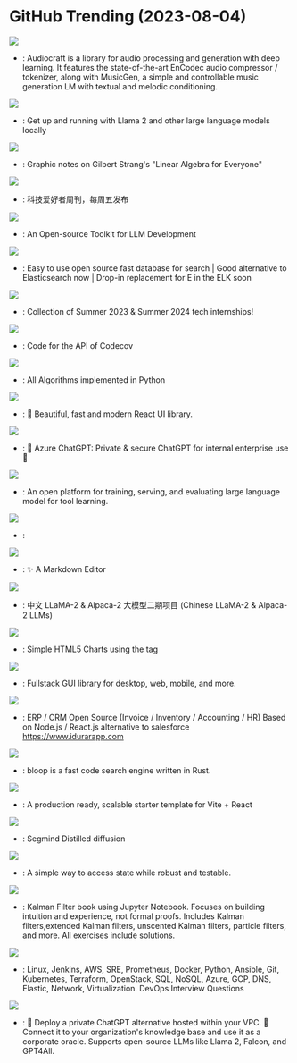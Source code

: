 # GitHub Trending (2023-08-04)

![](https://img.shields.io/badge/Python-New%201-green?style=flat-square&logo=appveyor)
- [](https://github.comundefined): Audiocraft is a library for audio processing and generation with deep learning. It features the state-of-the-art EnCodec audio compressor / tokenizer, along with MusicGen, a simple and controllable music generation LM with textual and melodic conditioning.

![](https://img.shields.io/badge/C-New%20283-green?style=flat-square&logo=appveyor)
- [](https://github.comundefined): Get up and running with Llama 2 and other large language models locally

![](https://img.shields.io/badge/PostScript-New%20294-green?style=flat-square&logo=appveyor)
- [](https://github.comundefined): Graphic notes on Gilbert Strang's "Linear Algebra for Everyone"

![](https://img.shields.io/badge/none-New%20201-green?style=flat-square&logo=appveyor)
- [](https://github.comundefined): 科技爱好者周刊，每周五发布

![](https://img.shields.io/badge/Python-New%20216-green?style=flat-square&logo=appveyor)
- [](https://github.comundefined): An Open-source Toolkit for LLM Development

![](https://img.shields.io/badge/C%2B%2B-New%20248-green?style=flat-square&logo=appveyor)
- [](https://github.comundefined): Easy to use open source fast database for search | Good alternative to Elasticsearch now | Drop-in replacement for E in the ELK soon

![](https://img.shields.io/badge/none-New%2078-green?style=flat-square&logo=appveyor)
- [](https://github.comundefined): Collection of Summer 2023 & Summer 2024 tech internships!

![](https://img.shields.io/badge/Python-New%2020-green?style=flat-square&logo=appveyor)
- [](https://github.comundefined): Code for the API of Codecov

![](https://img.shields.io/badge/Python-New%20286-green?style=flat-square&logo=appveyor)
- [](https://github.comundefined): All Algorithms implemented in Python

![](https://img.shields.io/badge/TypeScript-New%20233-green?style=flat-square&logo=appveyor)
- [](https://github.comundefined): 🚀 Beautiful, fast and modern React UI library.

![](https://img.shields.io/badge/TypeScript-New%20316-green?style=flat-square&logo=appveyor)
- [](https://github.comundefined): 🤖 Azure ChatGPT: Private & secure ChatGPT for internal enterprise use 💼

![](https://img.shields.io/badge/Python-New%20124-green?style=flat-square&logo=appveyor)
- [](https://github.comundefined): An open platform for training, serving, and evaluating large language model for tool learning.

![](https://img.shields.io/badge/TypeScript-New%2024-green?style=flat-square&logo=appveyor)
- [](https://github.comundefined): 

![](https://img.shields.io/badge/JavaScript-New%2029-green?style=flat-square&logo=appveyor)
- [](https://github.comundefined): ✨ A Markdown Editor

![](https://img.shields.io/badge/Python-New%20169-green?style=flat-square&logo=appveyor)
- [](https://github.comundefined): 中文 LLaMA-2 & Alpaca-2 大模型二期项目 (Chinese LLaMA-2 & Alpaca-2 LLMs)

![](https://img.shields.io/badge/JavaScript-New%209-green?style=flat-square&logo=appveyor)
- [](https://github.comundefined): Simple HTML5 Charts using the <canvas> tag

![](https://img.shields.io/badge/Rust-New%20109-green?style=flat-square&logo=appveyor)
- [](https://github.comundefined): Fullstack GUI library for desktop, web, mobile, and more.

![](https://img.shields.io/badge/JavaScript-New%2048-green?style=flat-square&logo=appveyor)
- [](https://github.comundefined): ERP / CRM Open Source (Invoice / Inventory / Accounting / HR) Based on Node.js / React.js alternative to salesforce https://www.idurarapp.com

![](https://img.shields.io/badge/TypeScript-New%20125-green?style=flat-square&logo=appveyor)
- [](https://github.comundefined): bloop is a fast code search engine written in Rust.

![](https://img.shields.io/badge/TypeScript-New%2046-green?style=flat-square&logo=appveyor)
- [](https://github.comundefined): A production ready, scalable starter template for Vite + React

![](https://img.shields.io/badge/Python-New%2020-green?style=flat-square&logo=appveyor)
- [](https://github.comundefined): Segmind Distilled diffusion

![](https://img.shields.io/badge/Dart-New%2010-green?style=flat-square&logo=appveyor)
- [](https://github.comundefined): A simple way to access state while robust and testable.

![](https://img.shields.io/badge/Jupyter%20Notebook-New%2092-green?style=flat-square&logo=appveyor)
- [](https://github.comundefined): Kalman Filter book using Jupyter Notebook. Focuses on building intuition and experience, not formal proofs. Includes Kalman filters,extended Kalman filters, unscented Kalman filters, particle filters, and more. All exercises include solutions.

![](https://img.shields.io/badge/Python-New%20951-green?style=flat-square&logo=appveyor)
- [](https://github.comundefined): Linux, Jenkins, AWS, SRE, Prometheus, Docker, Python, Ansible, Git, Kubernetes, Terraform, OpenStack, SQL, NoSQL, Azure, GCP, DNS, Elastic, Network, Virtualization. DevOps Interview Questions

![](https://img.shields.io/badge/TypeScript-New%2037-green?style=flat-square&logo=appveyor)
- [](https://github.comundefined): 🤖 Deploy a private ChatGPT alternative hosted within your VPC. 🔮 Connect it to your organization's knowledge base and use it as a corporate oracle. Supports open-source LLMs like Llama 2, Falcon, and GPT4All.

